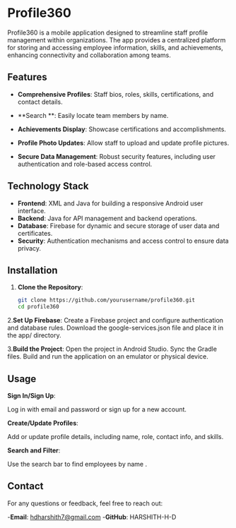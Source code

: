 # Profile360

Profile360 is a mobile application designed to streamline staff profile management within organizations. The app provides a centralized platform for storing and accessing employee information, skills, and achievements, enhancing connectivity and collaboration among teams.

## Features

- **Comprehensive Profiles**: Staff bios, roles, skills, certifications, and contact details.
- **Search **: Easily locate team members by name.
- **Achievements Display**: Showcase certifications and accomplishments.

- **Profile Photo Updates**: Allow staff to upload and update profile pictures.
- **Secure Data Management**: Robust security features, including user authentication and role-based access control.

## Technology Stack

- **Frontend**: XML and Java for building a responsive Android user interface.
- **Backend**: Java for API management and backend operations.
- **Database**: Firebase for dynamic and secure storage of user data and certificates.
- **Security**: Authentication mechanisms and access control to ensure data privacy.

## Installation

1. **Clone the Repository**:
   ```bash
   git clone https://github.com/yourusername/profile360.git
   cd profile360
2.**Set Up Firebase**:
 Create a Firebase project and configure authentication and database rules.
Download the google-services.json file and place it in the app/ directory.

3.**Build the Project**:
Open the project in Android Studio.
Sync the Gradle files.
Build and run the application on an emulator or physical device.

## Usage

**Sign In/Sign Up**:

Log in with email and password or sign up for a new account.

**Create/Update Profiles**:

Add or update profile details, including name, role, contact info, and skills.

**Search and Filter**:

Use the search bar to find employees by name .

## Contact
For any questions or feedback, feel free to reach out:

-**Email**: hdharshith7@gmail.com
-**GitHub**: HARSHITH-H-D

  
